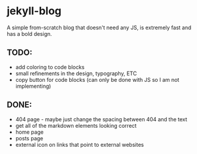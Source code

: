 # jekyll-blog
A simple from-scratch blog that doesn't need any JS, is extremely fast and has a bold design.
## TODO:
 - add coloring to code blocks
 - small refinements in the design, typography, ETC
 - copy button for code blocks (can only be done with JS so I am not implementing)
## DONE:
 - 404 page - maybe just change the spacing between 404 and the text
 - get all of the markdown elements looking correct
 - home page
 - posts page
 - external icon on links that point to external websites
